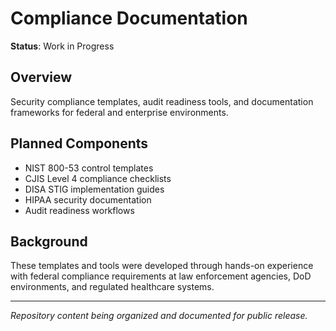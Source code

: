 # Compliance Documentation

**Status**: Work in Progress

## Overview
Security compliance templates, audit readiness tools, and documentation frameworks for federal and enterprise environments.

## Planned Components
- NIST 800-53 control templates
- CJIS Level 4 compliance checklists
- DISA STIG implementation guides
- HIPAA security documentation
- Audit readiness workflows

## Background
These templates and tools were developed through hands-on experience with federal compliance requirements at law enforcement agencies, DoD environments, and regulated healthcare systems.

---
*Repository content being organized and documented for public release.*
